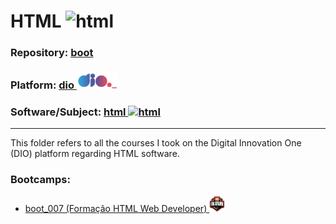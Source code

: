 # HTML <img src="https://cdn.jsdelivr.net/gh/devicons/devicon/icons/html5/html5-original.svg" alt="html" width="auto" height="45">

### Repository: [boot](../../)
### Platform: <a href="../">dio   <img src="https://github.com/PedroHeeger/main/blob/main/0-aux/logos/plataforma/dio.jpeg" alt="dio" width="auto" height="25"></a>
### Software/Subject: <a href="./">html   <img src="https://cdn.jsdelivr.net/gh/devicons/devicon/icons/html5/html5-original.svg" alt="html" width="auto" height="25"></a>

---

This folder refers to all the courses I took on the Digital Innovation One (DIO) platform regarding HTML software.

### Bootcamps:
- <a href="./boot_007/">boot_007 (Formação HTML Web Developer)   <img src="./boot_007/0-aux/logo_boot.png" alt="boot_07" width="auto" height="25"></a>